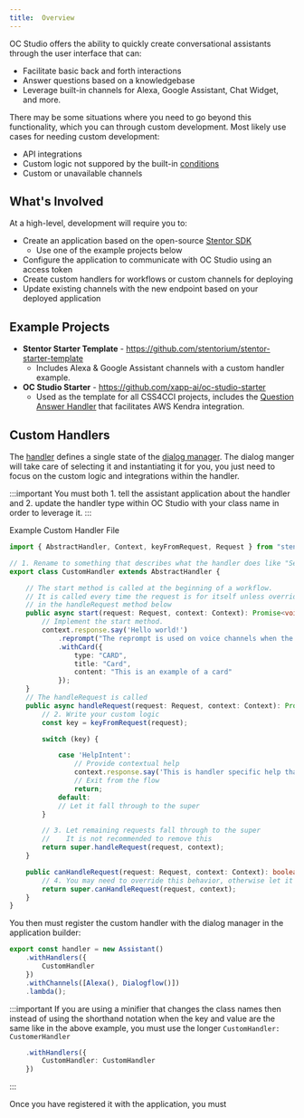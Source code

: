 ```yaml
---
title:  Overview
---
```


OC Studio offers the ability to quickly create conversational assistants through the user interface that can:

- Facilitate basic back and forth interactions
- Answer questions based on a knowledgebase
- Leverage built-in channels for Alexa, Google Assistant, Chat Widget, and more.

There may be some situations where you need to go beyond this functionality, which you can through custom development.  Most likely use cases for needing custom development:

- API integrations
- Custom logic not suppored by the built-in [conditions](/docs/dialog-manager/conditions)
- Custom or unavailable channels

## What's Involved

At a high-level, development will require you to:

- Create an application based on the open-source [Stentor SDK](https://github.com/stentorium/stentor)
    - Use one of the example projects below
- Configure the application to communicate with OC Studio using an access token
- Create custom handlers for workflows or custom channels for deploying
- Update existing channels with the new endpoint based on your deployed application

## Example Projects

- **Stentor Starter Template** - https://github.com/stentorium/stentor-starter-template 
    - Includes Alexa & Google Assistant channels with a custom handler example.
- **OC Studio Starter** - https://github.com/xapp-ai/oc-studio-starter 
    - Used as the template for all CSS4CCI projects, includes the [Question Answer Handler](https://github.com/xapp-ai/question-answering-handler) that facilitates AWS Kendra integration.

## Custom Handlers

The [handler](/docs/content/handlers) defines a single state of the [dialog manager](/docs/dialog-manager/overview).  The dialog manger will take care of selecting it and instantiating it for you, you just need to focus on the custom logic and integrations within the handler.  

:::important
You must both 1. tell the assistant application about the handler and 2. update the handler type within OC Studio with your class name in order to leverage it.
:::

Example Custom Handler File

```ts
import { AbstractHandler, Context, keyFromRequest, Request } from "stentor";

// 1. Rename to something that describes what the handler does like "SearchHandler"
export class CustomHandler extends AbstractHandler {

    // The start method is called at the beginning of a workflow.
    // It is called every time the request is for itself unless overridden
    // in the handleRequest method below
    public async start(request: Request, context: Context): Promise<void> {
        // Implement the start method.
        context.response.say('Hello world!')
            .reprompt("The reprompt is used on voice channels when the user doesn't respond.")
            .withCard({
                type: "CARD",
                title: "Card",
                content: "This is an example of a card"
            });
    }
    // The handleRequest is called 
    public async handleRequest(request: Request, context: Context): Promise<void> {
        // 2. Write your custom logic
        const key = keyFromRequest(request);

        switch (key) {

            case 'HelpIntent':
                // Provide contextual help
                context.response.say('This is handler specific help that is returned.');
                // Exit from the flow
                return;
            default:
            // Let it fall through to the super
        }

        // 3. Let remaining requests fall through to the super
        //    It is not recommended to remove this
        return super.handleRequest(request, context);
    }

    public canHandleRequest(request: Request, context: Context): boolean {
        // 4. You may need to override this behavior, otherwise let it fall through to the super
        return super.canHandleRequest(request, context);
    }
}
```

You then must register the custom handler with the dialog manager in the application builder:

```ts
export const handler = new Assistant()
    .withHandlers({
        CustomHandler
    })
    .withChannels([Alexa(), Dialogflow()])
    .lambda();
```

:::important
If you are using a minifier that changes the class names then instead of using the shorthand notation when the key and value are the same like in the above example, you must use the longer `CustomHandler: CustomerHandler` 

```ts
    .withHandlers({
        CustomHandler: CustomHandler
    })
```
:::

Once you have registered it with the application, you must 
